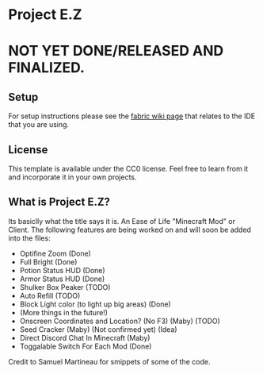 # Project E.Z

# **NOT YET DONE/RELEASED AND FINALIZED.**

## Setup

For setup instructions please see the [fabric wiki page](https://fabricmc.net/wiki/tutorial:setup) that relates to the IDE that you are using.

## License

This template is available under the CC0 license. Feel free to learn from it and incorporate it in your own projects.

## **What is Project E.Z?**

Its basiclly what the title says it is. An Ease of Life "Minecraft Mod" or Client. The following features are being worked on and will soon be added into the files:
- Optifine Zoom (Done)
- Full Bright (Done)
- Potion Status HUD (Done)
- Armor Status HUD (Done)
- Shulker Box Peaker (TODO)
- Auto Refill (TODO)
- Block Light color (to light up big areas) (Done)
- (More things in the future!)
- Onscreen Coordinates and Location? (No F3) (Maby) (TODO)
- Seed Cracker (Maby) (Not confirmed yet) (Idea)
- Direct Discord Chat In Minecraft (Maby)
- Toggalable Switch For Each Mod (Done)



Credit to Samuel Martineau for smippets of some of the code.
